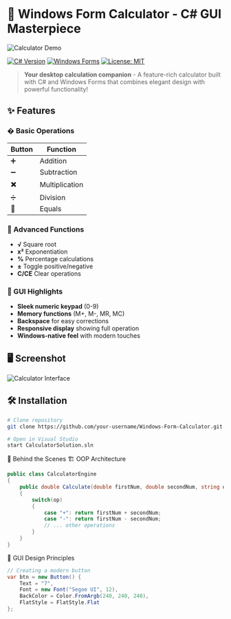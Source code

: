 # 🧮 Windows Form Calculator - C# GUI Masterpiece

![Calculator Demo](calculator-demo.gif) *<!-- Replace with your actual GIF -->*

[![C# Version](https://img.shields.io/badge/C%23-.NET%204.7-blue.svg)](https://dotnet.microsoft.com/)
[![Windows Forms](https://img.shields.io/badge/Windows%20Forms-Yes!-brightgreen.svg)](https://docs.microsoft.com/en-us/dotnet/desktop/winforms/)
[![License: MIT](https://img.shields.io/badge/License-MIT-yellow.svg)](https://opensource.org/licenses/MIT)

> **Your desktop calculation companion** - A feature-rich calculator built with C# and Windows Forms that combines elegant design with powerful functionality!

## ✨ Features

### � Basic Operations
| Button | Function | 
|--------|----------|
| ➕ | Addition |
| ➖ | Subtraction |
| ✖️ | Multiplication |
| ➗ | Division |
| 🟰 | Equals |

### 🔢 Advanced Functions
- **√** Square root
- **x²** Exponentiation
- **%** Percentage calculations
- **±** Toggle positive/negative
- **C/CE** Clear operations

### 🎨 GUI Highlights
- **Sleek numeric keypad** (0-9)
- **Memory functions** (M+, M-, MR, MC)
- **Backspace** for easy corrections
- **Responsive display** showing full operation
- **Windows-native feel** with modern touches

## 🖥️ Screenshot
![Calculator Interface](screenshot.png) *<!-- Add your screenshot -->*

## 🛠️ Installation

```bash
# Clone repository
git clone https://github.com/your-username/Windows-Form-Calculator.git

# Open in Visual Studio
start CalculatorSolution.sln
```

🧠 Behind the Scenes
🏗️ OOP Architecture
```csharp
public class CalculatorEngine
{
    public double Calculate(double firstNum, double secondNum, string op)
    {
        switch(op)
        {
            case "+": return firstNum + secondNum;
            case "-": return firstNum - secondNum;
            // ... other operations
        }
    }
}
```

🎨 GUI Design Principles
```csharp
// Creating a modern button
var btn = new Button() {
    Text = "7",
    Font = new Font("Segoe UI", 12),
    BackColor = Color.FromArgb(240, 240, 240),
    FlatStyle = FlatStyle.Flat
};
```
